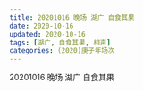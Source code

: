 ```yaml
---
title: 20201016 晚场 湖广 自食其果 
date: 2020-10-16
updated: 2020-10-16
tags: [湖广, 自食其果, 相声]
categories: (2020)庚子年场次 
---
```


20201016 晚场 湖广 自食其果 


